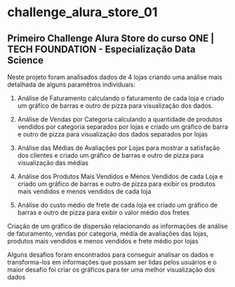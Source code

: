 # challenge_alura_store_01
## Primeiro Challenge Alura Store do curso ONE | TECH FOUNDATION - Especialização Data Science

Neste projeto foram analisados dados de 4 lojas criando uma análise mais detalhada de alguns paramêtros individuais:

1. Análise de Faturamento calculando o faturamento de cada loja e criado um gráfico de barras e outro de pizza para visualização dos dados.

2. Análise de Vendas por Categoria calculando a quantidade de produtos vendidos por categoria separados por lojas e criado um gráfico de barra e outro de pizza para visualização dos dados separados por lojas

3. Análise das Médias de Avaliações por Lojas para mostrar a satisfação dos clientes e criado um gráfico de barras e outro de pizza para visualização das médias

4. Análise dos Produtos Mais Vendidos e Menos Vendidos de cada Loja e criado um gráfico de barras e outro de pizza para exibir os produtos mais vendidos e menos vendidos de cada loja

5. Análise do custo médio de frete de cada loja ee criado um gráfico de barras e outro de pizza para exibir o valor médio dos fretes

Criação de um gráfico de dispersão relacionando as informações de análise de faturamento, vendas por categoria, média de avaliações das lojas, produtos mais vendidos e menos vendidos e frete médio por lojas

Alguns desafios foram encontrados para conseguir analisar os dados e transforma-los em informações que possam ser lidas pelos usuários e o maior desafio foi criar os gráficos para ter uma melhor visualização dos dados


